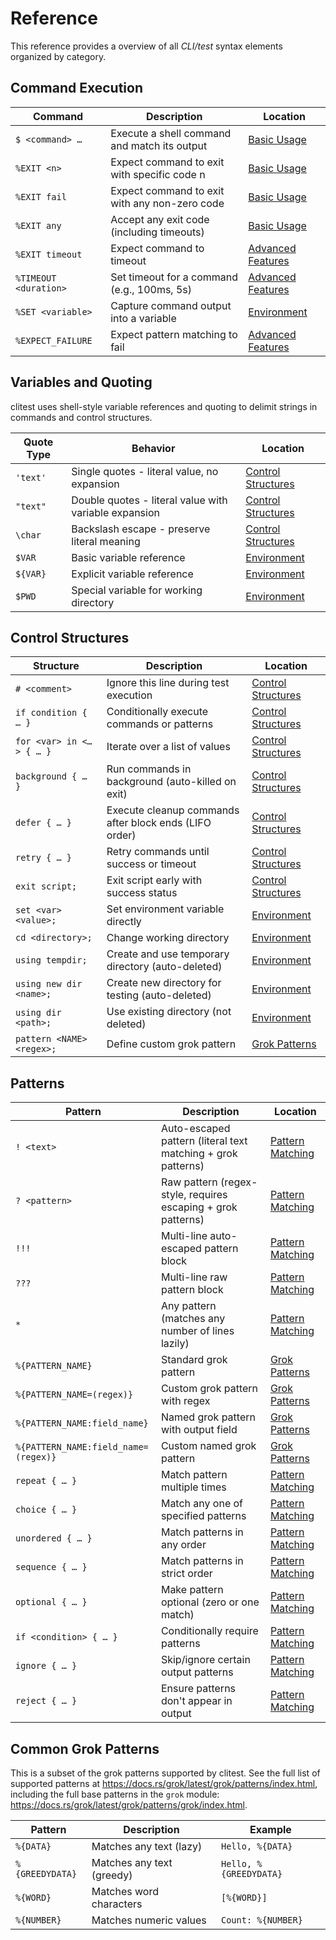 # Reference

This reference provides a overview of all *CLI/test* syntax elements organized by
category.

## Command Execution

| Command               | Description                                   | Location                                                       |
| --------------------- | --------------------------------------------- | -------------------------------------------------------------- |
| `$ <command> …`       | Execute a shell command and match its output  | [Basic Usage](./basic-usage.md#executing-commands)             |
| `%EXIT <n>`           | Expect command to exit with specific code n   | [Basic Usage](./basic-usage.md#exit-codes)                     |
| `%EXIT fail`          | Expect command to exit with any non-zero code | [Basic Usage](./basic-usage.md#exit-codes)                     |
| `%EXIT any`           | Accept any exit code (including timeouts)     | [Basic Usage](./basic-usage.md#exit-codes)                     |
| `%EXIT timeout`       | Expect command to timeout                     | [Advanced Features](./advanced-features.md#timeouts)           |
| `%TIMEOUT <duration>` | Set timeout for a command (e.g., 100ms, 5s)   | [Advanced Features](./advanced-features.md#timeouts)           |
| `%SET <variable>`     | Capture command output into a variable        | [Environment](./environment.md#using-set)                      |
| `%EXPECT_FAILURE`     | Expect pattern matching to fail               | [Advanced Features](./advanced-features.md#expecting-failures) |

## Variables and Quoting

clitest uses shell-style variable references and quoting to delimit strings in
commands and control structures.

| Quote Type | Behavior                                              | Location                                              |
| ---------- | ----------------------------------------------------- | ----------------------------------------------------- |
| `'text'`   | Single quotes - literal value, no expansion           | [Control Structures](./control-structures.md#quoting) |
| `"text"`   | Double quotes - literal value with variable expansion | [Control Structures](./control-structures.md#quoting) |
| `\char`    | Backslash escape - preserve literal meaning           | [Control Structures](./control-structures.md#quoting) |
| `$VAR`     | Basic variable reference                              | [Environment](./environment.md#basic-reference)       |
| `${VAR}`   | Explicit variable reference                           | [Environment](./environment.md#explicit-reference)    |
| `$PWD`     | Special variable for working directory                | [Environment](./environment.md#pwd)                   |

## Control Structures

| Structure                 | Description                                            | Location                                                           |
| ------------------------- | ------------------------------------------------------ | ------------------------------------------------------------------ |
| `# <comment>`             | Ignore this line during test execution                 | [Control Structures](./control-structures.md#comments)             |
| `if condition { … }`      | Conditionally execute commands or patterns             | [Control Structures](./control-structures.md#conditional-blocks)   |
| `for <var> in <…> { … }`  | Iterate over a list of values                          | [Control Structures](./control-structures.md#for-loops)            |
| `background { … }`        | Run commands in background (auto-killed on exit)       | [Control Structures](./control-structures.md#background-processes) |
| `defer { … }`             | Execute cleanup commands after block ends (LIFO order) | [Control Structures](./control-structures.md#deferred-cleanup)     |
| `retry { … }`             | Retry commands until success or timeout                | [Control Structures](./control-structures.md#retry)                |
| `exit script;`            | Exit script early with success status                  | [Control Structures](./control-structures.md#early-exit)           |
| `set <var> <value>;`      | Set environment variable directly                      | [Environment](./environment.md#using-set)                          |
| `cd <directory>;`         | Change working directory                               | [Environment](./environment.md#changing-directory)                 |
| `using tempdir;`          | Create and use temporary directory (auto-deleted)      | [Environment](./environment.md#using-temporary-directories)        |
| `using new dir <name>;`   | Create new directory for testing (auto-deleted)        | [Environment](./environment.md#creating-new-directories)           |
| `using dir <path>;`       | Use existing directory (not deleted)                   | [Environment](./environment.md#using-existing-directories)         |
| `pattern <NAME> <regex>;` | Define custom grok pattern                             | [Grok Patterns](./grok-patterns.md#examples)                       |

## Patterns

| Pattern                              | Description                                                  | Location                                                          |
| ------------------------------------ | ------------------------------------------------------------ | ----------------------------------------------------------------- |
| `! <text>`                           | Auto-escaped pattern (literal text matching + grok patterns) | [Pattern Matching](./pattern-matching.md#auto-escaped-patterns)   |
| `? <pattern>`                        | Raw pattern (regex-style, requires escaping + grok patterns) | [Pattern Matching](./pattern-matching.md#raw-patterns)            |
| `!!!`                                | Multi-line auto-escaped pattern block                        | [Pattern Matching](./pattern-matching.md#auto-escaped-multi-line) |
| `???`                                | Multi-line raw pattern block                                 | [Pattern Matching](./pattern-matching.md#raw-multi-line)          |
| `*`                                  | Any pattern (matches any number of lines lazily)             | [Pattern Matching](./pattern-matching.md#any-pattern)             |
| `%{PATTERN_NAME}`                    | Standard grok pattern                                        | [Grok Patterns](./grok-patterns.md#syntax)                        |
| `%{PATTERN_NAME=(regex)}`            | Custom grok pattern with regex                               | [Grok Patterns](./grok-patterns.md#syntax)                        |
| `%{PATTERN_NAME:field_name}`         | Named grok pattern with output field                         | [Grok Patterns](./grok-patterns.md#syntax)                        |
| `%{PATTERN_NAME:field_name=(regex)}` | Custom named grok pattern                                    | [Grok Patterns](./grok-patterns.md#syntax)                        |
| `repeat { … }`                       | Match pattern multiple times                                 | [Pattern Matching](./pattern-matching.md#repeat)                  |
| `choice { … }`                       | Match any one of specified patterns                          | [Pattern Matching](./pattern-matching.md#choice)                  |
| `unordered { … }`                    | Match patterns in any order                                  | [Pattern Matching](./pattern-matching.md#unordered)               |
| `sequence { … }`                     | Match patterns in strict order                               | [Pattern Matching](./pattern-matching.md#sequence)                |
| `optional { … }`                     | Make pattern optional (zero or one match)                    | [Pattern Matching](./pattern-matching.md#optional)                |
| `if <condition> { … }`               | Conditionally require patterns                               | [Pattern Matching](./pattern-matching.md#conditional-patterns)    |
| `ignore { … }`                       | Skip/ignore certain output patterns                          | [Pattern Matching](./pattern-matching.md#ignore)                  |
| `reject { … }`                       | Ensure patterns don't appear in output                       | [Pattern Matching](./pattern-matching.md#reject)                  |

## Common Grok Patterns

This is a subset of the grok patterns supported by clitest. See the full list of
supported patterns at <https://docs.rs/grok/latest/grok/patterns/index.html>,
including the full base patterns in the `grok` module:
<https://docs.rs/grok/latest/grok/patterns/grok/index.html>.

| Pattern         | Description               | Example                |
| --------------- | ------------------------- | ---------------------- |
| `%{DATA}`       | Matches any text (lazy)   | `Hello, %{DATA}`       |
| `%{GREEDYDATA}` | Matches any text (greedy) | `Hello, %{GREEDYDATA}` |
| `%{WORD}`       | Matches word characters   | `[%{WORD}]`            |
| `%{NUMBER}`     | Matches numeric values    | `Count: %{NUMBER}`     |
